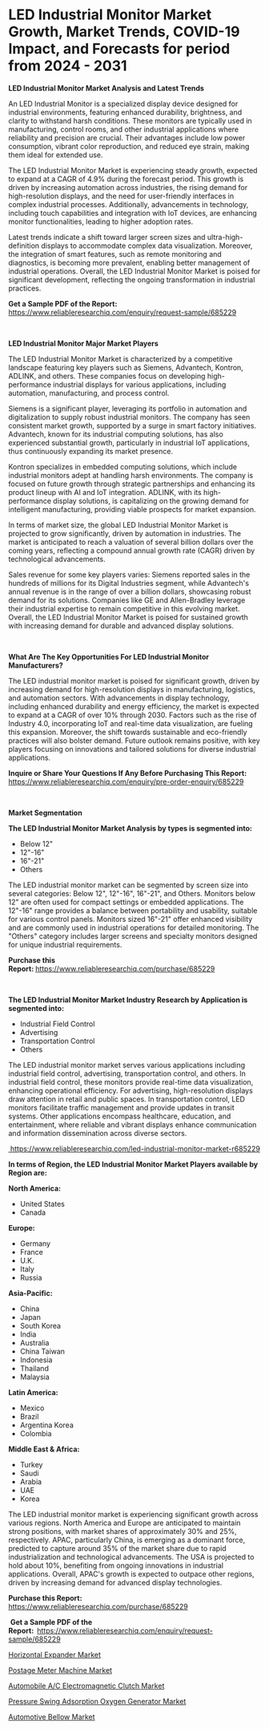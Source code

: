 <p><h1>LED Industrial Monitor Market Growth, Market Trends, COVID-19 Impact, and Forecasts for period from 2024 - 2031</h1></p><p><strong>LED Industrial Monitor Market Analysis and Latest Trends</strong></p>
<p><p>An LED Industrial Monitor is a specialized display device designed for industrial environments, featuring enhanced durability, brightness, and clarity to withstand harsh conditions. These monitors are typically used in manufacturing, control rooms, and other industrial applications where reliability and precision are crucial. Their advantages include low power consumption, vibrant color reproduction, and reduced eye strain, making them ideal for extended use.</p><p>The LED Industrial Monitor Market is experiencing steady growth, expected to expand at a CAGR of 4.9% during the forecast period. This growth is driven by increasing automation across industries, the rising demand for high-resolution displays, and the need for user-friendly interfaces in complex industrial processes. Additionally, advancements in technology, including touch capabilities and integration with IoT devices, are enhancing monitor functionalities, leading to higher adoption rates. </p><p>Latest trends indicate a shift toward larger screen sizes and ultra-high-definition displays to accommodate complex data visualization. Moreover, the integration of smart features, such as remote monitoring and diagnostics, is becoming more prevalent, enabling better management of industrial operations. Overall, the LED Industrial Monitor Market is poised for significant development, reflecting the ongoing transformation in industrial practices.</p></p>
<p><strong>Get a Sample PDF of the Report:&nbsp;</strong> <a href="https://www.reliableresearchiq.com/enquiry/request-sample/685229?utm_campaign=103&utm_medium=2&utm_source=Github&utm_content=ia&utm_term=20102024&utm_id=led-industrial-monitor">https://www.reliableresearchiq.com/enquiry/request-sample/685229</a></p>
<p>&nbsp;</p>
<p><strong>LED Industrial Monitor Major Market Players</strong></p>
<p><p>The LED Industrial Monitor Market is characterized by a competitive landscape featuring key players such as Siemens, Advantech, Kontron, ADLINK, and others. These companies focus on developing high-performance industrial displays for various applications, including automation, manufacturing, and process control.</p><p>Siemens is a significant player, leveraging its portfolio in automation and digitalization to supply robust industrial monitors. The company has seen consistent market growth, supported by a surge in smart factory initiatives. Advantech, known for its industrial computing solutions, has also experienced substantial growth, particularly in industrial IoT applications, thus continuously expanding its market presence.</p><p>Kontron specializes in embedded computing solutions, which include industrial monitors adept at handling harsh environments. The company is focused on future growth through strategic partnerships and enhancing its product lineup with AI and IoT integration. ADLINK, with its high-performance display solutions, is capitalizing on the growing demand for intelligent manufacturing, providing viable prospects for market expansion.</p><p>In terms of market size, the global LED Industrial Monitor Market is projected to grow significantly, driven by automation in industries. The market is anticipated to reach a valuation of several billion dollars over the coming years, reflecting a compound annual growth rate (CAGR) driven by technological advancements.</p><p>Sales revenue for some key players varies: Siemens reported sales in the hundreds of millions for its Digital Industries segment, while Advantech's annual revenue is in the range of over a billion dollars, showcasing robust demand for its solutions. Companies like GE and Allen-Bradley leverage their industrial expertise to remain competitive in this evolving market. Overall, the LED Industrial Monitor Market is poised for sustained growth with increasing demand for durable and advanced display solutions.</p></p>
<p>&nbsp;</p>
<p><strong>What Are The Key Opportunities For LED Industrial Monitor Manufacturers?</strong></p>
<p><p>The LED industrial monitor market is poised for significant growth, driven by increasing demand for high-resolution displays in manufacturing, logistics, and automation sectors. With advancements in display technology, including enhanced durability and energy efficiency, the market is expected to expand at a CAGR of over 10% through 2030. Factors such as the rise of Industry 4.0, incorporating IoT and real-time data visualization, are fueling this expansion. Moreover, the shift towards sustainable and eco-friendly practices will also bolster demand. Future outlook remains positive, with key players focusing on innovations and tailored solutions for diverse industrial applications.</p></p>
<p><strong>Inquire or Share Your Questions If Any Before Purchasing This Report:</strong> <a href="https://www.reliableresearchiq.com/enquiry/pre-order-enquiry/685229?utm_campaign=103&utm_medium=2&utm_source=Github&utm_content=ia&utm_term=20102024&utm_id=led-industrial-monitor">https://www.reliableresearchiq.com/enquiry/pre-order-enquiry/685229</a></p>
<p>&nbsp;</p>
<p><strong>Market Segmentation</strong></p>
<p><strong>The LED Industrial Monitor Market Analysis by types is segmented into:</strong></p>
<p><ul><li>Below 12"</li><li>12"-16"</li><li>16"-21"</li><li>Others</li></ul></p>
<p><p>The LED industrial monitor market can be segmented by screen size into several categories: Below 12", 12"-16", 16"-21", and Others. Monitors below 12" are often used for compact settings or embedded applications. The 12"-16" range provides a balance between portability and usability, suitable for various control panels. Monitors sized 16"-21" offer enhanced visibility and are commonly used in industrial operations for detailed monitoring. The "Others" category includes larger screens and specialty monitors designed for unique industrial requirements.</p></p>
<p><strong>Purchase this Report:&nbsp;</strong><a href="https://www.reliableresearchiq.com/purchase/685229?utm_campaign=103&utm_medium=2&utm_source=Github&utm_content=ia&utm_term=20102024&utm_id=led-industrial-monitor">https://www.reliableresearchiq.com/purchase/685229</a></p>
<p>&nbsp;</p>
<p><strong>The LED Industrial Monitor Market Industry Research by Application is segmented into:</strong></p>
<p><ul><li>Industrial Field Control</li><li>Advertising</li><li>Transportation Control</li><li>Others</li></ul></p>
<p><p>The LED industrial monitor market serves various applications including industrial field control, advertising, transportation control, and others. In industrial field control, these monitors provide real-time data visualization, enhancing operational efficiency. For advertising, high-resolution displays draw attention in retail and public spaces. In transportation control, LED monitors facilitate traffic management and provide updates in transit systems. Other applications encompass healthcare, education, and entertainment, where reliable and vibrant displays enhance communication and information dissemination across diverse sectors.</p></p>
<p><a href="https://www.reliableresearchiq.com/led-industrial-monitor-market-r685229?utm_campaign=103&utm_medium=2&utm_source=Github&utm_content=ia&utm_term=20102024&utm_id=led-industrial-monitor">&nbsp;https://www.reliableresearchiq.com/led-industrial-monitor-market-r685229</a></p>
<p><strong>In terms of Region, the LED Industrial Monitor Market Players available by Region are:</strong></p>
<p>
    <p> <strong> North America: </strong>
        <ul>
            <li>United States</li>
            <li>Canada</li>
        </ul>
        </p> 
    <p> <strong> Europe: </strong>
        <ul>
            <li>Germany</li>
            <li>France</li>
            <li>U.K.</li>
            <li>Italy</li>
            <li>Russia</li>
        </ul>
        </p> 
    <p> <strong> Asia-Pacific: </strong>
        <ul>
            <li>China</li>
            <li>Japan</li>
            <li>South Korea</li>
            <li>India</li>
            <li>Australia</li>
            <li>China Taiwan</li>
            <li>Indonesia</li>
            <li>Thailand</li>
            <li>Malaysia</li>
        </ul>
        </p> 
    <p> <strong> Latin America: </strong>
        <ul>
            <li>Mexico</li>
            <li>Brazil</li>
            <li>Argentina Korea</li>
            <li>Colombia</li>
        </ul>
        </p> 
    <p> <strong> Middle East & Africa: </strong>
        <ul>
            <li>Turkey</li>
            <li>Saudi</li>
            <li>Arabia</li>
            <li>UAE</li>
            <li>Korea</li>
        </ul>
    </p>
    </p>
<p><p>The LED industrial monitor market is experiencing significant growth across various regions. North America and Europe are anticipated to maintain strong positions, with market shares of approximately 30% and 25%, respectively. APAC, particularly China, is emerging as a dominant force, predicted to capture around 35% of the market share due to rapid industrialization and technological advancements. The USA is projected to hold about 10%, benefiting from ongoing innovations in industrial applications. Overall, APAC's growth is expected to outpace other regions, driven by increasing demand for advanced display technologies.</p></p>
<p><strong>Purchase this Report: </strong><a href="https://www.reliableresearchiq.com/purchase/685229?utm_campaign=103&utm_medium=2&utm_source=Github&utm_content=ia&utm_term=20102024&utm_id=led-industrial-monitor">https://www.reliableresearchiq.com/purchase/685229</a></p>
<p>&nbsp;<strong>Get a Sample PDF of the Report:&nbsp;&nbsp;</strong><a href="https://www.reliableresearchiq.com/enquiry/request-sample/685229?utm_campaign=103&utm_medium=2&utm_source=Github&utm_content=ia&utm_term=20102024&utm_id=led-industrial-monitor">https://www.reliableresearchiq.com/enquiry/request-sample/685229</a></p>
<p><strong></strong></p>
<p><p><a href="https://www.linkedin.com/pulse/horizontal-expander-market-trends-detailed-study-its-segmentation-r44be?utm_campaign=103&utm_medium=2&utm_source=Github&utm_content=ia&utm_term=20102024&utm_id=led-industrial-monitor">Horizontal Expander Market</a></p><p><a href="https://issuu.com/reportprime-2/docs/postage-meter-machine-market-size-2_3789b8564f098b?utm_campaign=103&utm_medium=2&utm_source=Github&utm_content=ia&utm_term=20102024&utm_id=led-industrial-monitor">Postage Meter Machine Market</a></p><p><a href="https://github.com/diedrer4btm/Market-Research-Report-List-1/blob/main/automobile-ac-electromagnetic-clutch-market.md?utm_campaign=103&utm_medium=2&utm_source=Github&utm_content=ia&utm_term=20102024&utm_id=led-industrial-monitor">Automobile A/C Electromagnetic Clutch Market</a></p><p><a href="https://issuu.com/reportprime-2/docs/pressure-swing-adsorption-oxygen-ge_2ea6421cf5173e?utm_campaign=103&utm_medium=2&utm_source=Github&utm_content=ia&utm_term=20102024&utm_id=led-industrial-monitor">Pressure Swing Adsorption Oxygen Generator Market</a></p><p><a href="https://github.com/brookiqhurne/Market-Research-Report-List-1/blob/main/automotive-bellow-market.md?utm_campaign=103&utm_medium=2&utm_source=Github&utm_content=ia&utm_term=20102024&utm_id=led-industrial-monitor">Automotive Bellow Market</a></p></p>